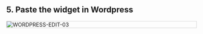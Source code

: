 ## 5. Paste the widget in Wordpress

<div style="border: thin solid lightgrey;">
  <img
    alt="WORDPRESS-EDIT-03"
    src="https://raw.githubusercontent.com/multi-coop/gitribute-documentation-content/main/images/wordpress/wordpress-edit-03.png"
    />
</div>
